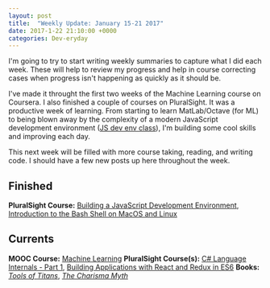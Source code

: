 ```yaml
---
layout: post
title:  "Weekly Update: January 15-21 2017"
date: 2017-1-22 21:10:00 +0000
categories: Dev-eryday
---
```


I'm going to try to start writing weekly summaries to capture what I did each week. These will help to review my progress and help in course correcting cases when progress isn't happening as quickly as it should be.

I've made it throught the first two weeks of the Machine Learning course on Coursera. I also finished a couple of courses on PluralSight. It was a productive week of learning. From starting to learn MatLab/Octave (for ML) to being blown away by the complexity of a modern JavaScript development environment ([JS dev env class][bjde]), I'm building some cool skills and improving each day.

This next week will be filled with more course taking, reading, and writing code. I should have a few new posts up here throughout the week.

Finished
--------
**PluralSight Course:** [Building a JavaScript Development Environment][bjde], [Introduction to the Bash Shell on MacOS and Linux][bash]

Currents
--------
**MOOC Course:** [Machine Learning][ML]
**PluralSight Course(s):** [C# Language Internals - Part 1][clr], [Building Applications with React and Redux in ES6][React]
**Books:** *[Tools of Titans][tools]*, *[The Charisma Myth][tcm]*

[bjde]: https://app.pluralsight.com/library/courses/javascript-development-environment/table-of-contents
[bash]: https://app.pluralsight.com/library/courses/introduction-bash-shell-linux-mac-os/table-of-contents
[clr]: https://app.pluralsight.com/library/courses/csharp-language-internals/table-of-contents
[React]: https://app.pluralsight.com/library/courses/react-redux-react-router-es6/table-of-contents
[ML]: https://www.coursera.org/learn/machine-learning/
[tools]: https://www.amazon.com/Tools-Titans-Billionaires-World-Class-Performers-ebook/dp/B01HSMRWNU/ref=sr_1_1?ie=UTF8&qid=1485140826&sr=8-1&keywords=tools+of+titans
[tcm]: https://www.amazon.com/Charisma-Myth-Science-Personal-Magnetism-ebook/dp/B005GSZZ24/ref=sr_1_1?ie=UTF8&qid=1485140922&sr=8-1&keywords=the+charisma+myth